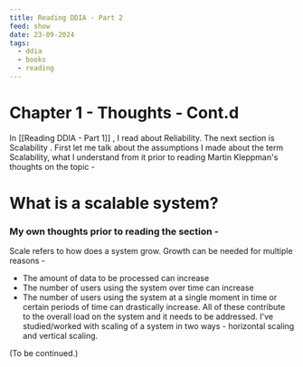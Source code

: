 ```yaml
---
title: Reading DDIA - Part 2
feed: show
date: 23-09-2024
tags:
  - ddia
  - books
  - reading
---
```

# Chapter 1 - Thoughts - Cont.d 

In [[Reading DDIA - Part 1]] , I read about Reliability. The next section is Scalability . 
First let me talk about the assumptions I made about the term Scalability, what I understand from it prior to reading Martin Kleppman's thoughts on the topic - 

# What is a scalable system?


### My own thoughts prior to reading the section - 

Scale refers to how does a system grow. Growth can be needed for multiple reasons - 
- The amount of data to be processed can increase
- The number of users using the system over time can increase
- The number of users using the system at a single moment in time or certain periods of time can drastically increase. 
All of these contribute to the overall load on the system and it needs to be addressed. 
I've studied/worked with scaling of a system in two ways - horizontal scaling and vertical scaling. 

(To be continued.)
